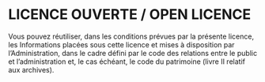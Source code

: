 # LICENCE OUVERTE / OPEN LICENCE


Vous pouvez réutiliser, dans les conditions prévues par la présente licence, les Informations placées sous cette licence et mises à disposition par l’Administration, dans le cadre défini par le code des relations entre le public et l’administration et, le cas échéant, le code du patrimoine (livre II relatif aux archives).
